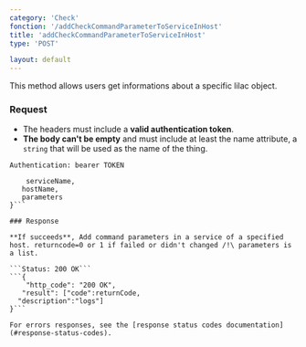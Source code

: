 ```yaml
---
category: 'Check'
fonction: '/addCheckCommandParameterToServiceInHost'
title: 'addCheckCommandParameterToServiceInHost'
type: 'POST'

layout: default
---
```


This method allows users get informations about a specific lilac object.

### Request

* The headers must include a **valid authentication token**.
* **The body can't be empty** and must include at least the name attribute, a `string` that will be used as the name of the thing.

```Authentication: bearer TOKEN```
```{
    serviceName,
   hostName,
   parameters
}```

### Response

**If succeeds**, Add command parameters in a service of a specified host. returncode=0 or 1 if failed or didn't changed /!\ parameters is a list.

```Status: 200 OK```
```{
    "http_code": "200 OK",
   "result": ["code":returnCode,
  "description":"logs"]
}```

For errors responses, see the [response status codes documentation](#response-status-codes).